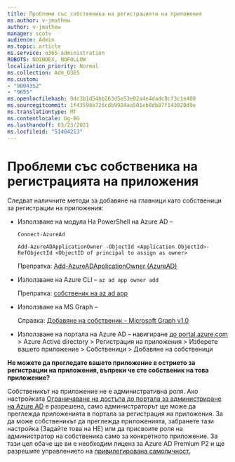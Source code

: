 ```yaml
---
title: Проблеми със собственика на регистрацията на приложения
ms.author: v-jmathew
author: v-jmathew
manager: scotv
audience: Admin
ms.topic: article
ms.service: o365-administration
ROBOTS: NOINDEX, NOFOLLOW
localization_priority: Normal
ms.collection: Adm_O365
ms.custom:
- "9004352"
- "9655"
ms.openlocfilehash: 9dc3b1d54bb263d5e53e02a4e4dadc8cf3c1e400
ms.sourcegitcommit: 1f43598a726cdb9904aa501eb8db87f143020d9e
ms.translationtype: MT
ms.contentlocale: bg-BG
ms.lasthandoff: 03/23/2021
ms.locfileid: "51404213"
---
```

# <a name="app-registration-owner-issues"></a>Проблеми със собственика на регистрацията на приложения

Следват наличните методи за добавяне на главници като собственици за регистрации на приложения:

- Използване на модула На PowerShell на Azure AD –

    `Connect-AzureAd`

    `Add-AzureADApplicationOwner -ObjectId <Application ObjectId>-RefObjectId <ObjectID of principal to assign as owner>`

    Препратка: [Add-AzureADApplicationOwner (AzureAD)](https://docs.microsoft.com/powershell/module/azuread/add-azureadapplicationowner)
- Използване на Azure CLI – `az ad app owner add`

    Препратка: [собственик на az ad app](https://docs.microsoft.com/cli/azure/ad/app/owner)
- Използване на MS Graph –

    Справка: [Добавяне на собственик – Microsoft Graph v1.0](https://docs.microsoft.com/graph/api/application-post-owners)
- Използване на портала на Azure AD – навигиране [до portal.azure.com](https://portal.azure.com/) > Azure Active directory > Регистрация на приложения > Изберете вашето приложение > Собственици > Добавяне на собственици

**Не можете да прегледате вашето приложение в острието за регистрации на приложения, въпреки че сте собственик на това приложение?**

Собственикът на приложение не е административна роля. Ако настройката [Ограничаване на достъпа до портала за администриране на Azure AD](https://docs.microsoft.com/azure/active-directory/fundamentals/users-default-permissions) е разрешена, само администраторът ще може да преглежда приложенията в портала за регистрация на приложения. За да може собственикът да преглежда приложенията, забранете тази настройка (Задайте това на НЕ) или да присвоите роля на администратор на собственика само за конкретното приложение. За тази цел обаче ще ви е необходим лиценз за Azure AD Premium P2 и ще разрешите управлението на [привилегирована самоличност.](https://docs.microsoft.com/azure/active-directory/privileged-identity-management/pim-configure)

